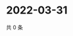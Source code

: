 # 2022-03-31

共 0 条

<!-- BEGIN WEIBO -->
<!-- 最后更新时间 Thu Mar 31 2022 00:05:49 GMT+0800 (China Standard Time) -->

<!-- END WEIBO -->
